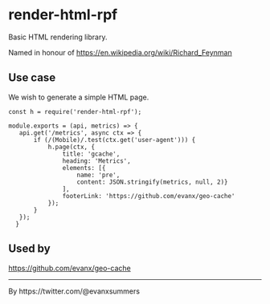# render-html-rpf

Basic HTML rendering library.

Named in honour of https://en.wikipedia.org/wiki/Richard_Feynman

## Use case

We wish to generate a simple HTML page.

```
const h = require('render-html-rpf');

module.exports = (api, metrics) => {
   api.get('/metrics', async ctx => {       
       if (/(Mobile)/.test(ctx.get('user-agent'))) {
           h.page(ctx, {
               title: 'gcache',
               heading: 'Metrics',
               elements: [{
                   name: 'pre',
                   content: JSON.stringify(metrics, null, 2)}
               ],
               footerLink: 'https://github.com/evanx/geo-cache'
           });
       }
   });
  }
```

## Used by

https://github.com/evanx/geo-cache

<hr>
By https://twitter.com/@evanxsummers
